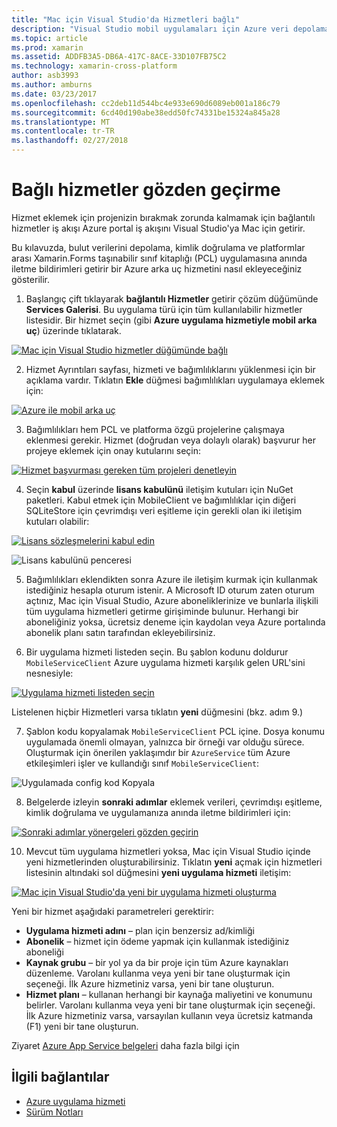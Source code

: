 ```yaml
---
title: "Mac için Visual Studio'da Hizmetleri bağlı"
description: "Visual Studio mobil uygulamaları için Azure veri depolama, kimlik doğrulaması ve anında iletme bildirimleri için Mac ekleyin"
ms.topic: article
ms.prod: xamarin
ms.assetid: ADDFB3A5-DB6A-417C-8ACE-33D107FB75C2
ms.technology: xamarin-cross-platform
author: asb3993
ms.author: amburns
ms.date: 03/23/2017
ms.openlocfilehash: cc2deb11d544bc4e933e690d6089eb001a186c79
ms.sourcegitcommit: 6cd40d190abe38edd50fc74331be15324a845a28
ms.translationtype: MT
ms.contentlocale: tr-TR
ms.lasthandoff: 02/27/2018
---
```

# <a name="connected-services-walkthrough"></a>Bağlı hizmetler gözden geçirme

Hizmet eklemek için projenizin bırakmak zorunda kalmamak için bağlantılı hizmetler iş akışı Azure portal iş akışını Visual Studio'ya Mac için getirir.

Bu kılavuzda, bulut verilerini depolama, kimlik doğrulama ve platformlar arası Xamarin.Forms taşınabilir sınıf kitaplığı (PCL) uygulamasına anında iletme bildirimleri getirir bir Azure arka uç hizmetini nasıl ekleyeceğiniz gösterilir.


1.  Başlangıç çift tıklayarak **bağlantılı Hizmetler** getirir çözüm düğümünde **Services Galerisi**.
  Bu uygulama türü için tüm kullanılabilir hizmetler listesidir. Bir hizmet seçin (gibi **Azure uygulama hizmetiyle mobil arka uç**) üzerinde tıklatarak.

  [ ![](connected-services-images/image001-sml.png "Mac için Visual Studio hizmetler düğümünde bağlı")](connected-services-images/image001.png)

2. Hizmet Ayrıntıları sayfası, hizmeti ve bağımlılıklarını yüklenmesi için bir açıklama vardır.
  Tıklatın **Ekle** düğmesi bağımlılıkları uygulamaya eklemek için:

  [ ![](connected-services-images/image002-sml.png "Azure ile mobil arka uç")](connected-services-images/image002.png)

3. Bağımlılıkları hem PCL ve platforma özgü projelerine çalışmaya eklenmesi gerekir.
  Hizmet (doğrudan veya dolaylı olarak) başvurur her projeye eklemek için onay kutularını seçin:

  [ ![](connected-services-images/image003-sml.png "Hizmet başvurması gereken tüm projeleri denetleyin")](connected-services-images/image003.png)

4. Seçin **kabul** üzerinde **lisans kabulünü** iletişim kutuları için NuGet paketleri.
  Kabul etmek için MobileClient ve bağımlılıklar için diğeri SQLiteStore için çevrimdışı veri eşitleme için gerekli olan iki iletişim kutuları olabilir:

  [ ![](connected-services-images/image004-sml.png "Lisans sözleşmelerini kabul edin")](connected-services-images/image004.png)

  ![](connected-services-images/image005.png "Lisans kabulünü penceresi")

5. Bağımlılıkları eklendikten sonra Azure ile iletişim kurmak için kullanmak istediğiniz hesapla oturum istenir.
  A Microsoft ID oturum zaten oturum açtınız, Mac için Visual Studio, Azure aboneliklerinize ve bunlarla ilişkili tüm uygulama hizmetleri getirme girişiminde bulunur. Herhangi bir aboneliğiniz yoksa, ücretsiz deneme için kaydolan veya Azure portalında abonelik planı satın tarafından ekleyebilirsiniz.

6. Bir uygulama hizmeti listeden seçin. Bu şablon kodunu doldurur `MobileServiceClient` Azure uygulama hizmeti karşılık gelen URL'sini nesnesiyle:

  [ ![](connected-services-images/image006-sml.png "Uygulama hizmeti listeden seçin")](connected-services-images/image006.png)

  Listelenen hiçbir Hizmetleri varsa tıklatın **yeni** düğmesini (bkz. adım 9.)

7. Şablon kodu kopyalamak `MobileServiceClient` PCL içine. Dosya konumu uygulamada önemli olmayan, yalnızca bir örneği var olduğu sürece.
  Oluşturmak için önerilen yaklaşımdır bir `AzureService` tüm Azure etkileşimleri işler ve kullandığı sınıf `MobileServiceClient`:

  ![](connected-services-images/image007.png "Uygulamada config kod Kopyala")

8. Belgelerde izleyin **sonraki adımlar** eklemek verileri, çevrimdışı eşitleme, kimlik doğrulama ve uygulamanıza anında iletme bildirimleri için:

  [ ![](connected-services-images/image008-sml.png "Sonraki adımlar yönergeleri gözden geçirin")](connected-services-images/image008.png)

10. Mevcut tüm uygulama hizmetleri yoksa, Mac için Visual Studio içinde yeni hizmetlerinden oluşturabilirsiniz.
  Tıklatın **yeni** açmak için hizmetleri listesinin altındaki sol düğmesini **yeni uygulama hizmeti** iletişim:

  [ ![](connected-services-images/image009-sml.png "Mac için Visual Studio'da yeni bir uygulama hizmeti oluşturma")](connected-services-images/image009.png)

Yeni bir hizmet aşağıdaki parametreleri gerektirir:

-   **Uygulama hizmeti adını** – plan için benzersiz ad/kimliği
-   **Abonelik** – hizmet için ödeme yapmak için kullanmak istediğiniz aboneliği
-   **Kaynak grubu** – bir yol ya da bir proje için tüm Azure kaynakları düzenleme. Varolanı kullanma veya yeni bir tane oluşturmak için seçeneği. İlk Azure hizmetiniz varsa, yeni bir tane oluşturun.
-   **Hizmet planı** – kullanan herhangi bir kaynağa maliyetini ve konumunu belirler. Varolanı kullanma veya yeni bir tane oluşturmak için seçeneği. İlk Azure hizmetiniz varsa, varsayılan kullanın veya ücretsiz katmanda (F1) yeni bir tane oluşturun.

Ziyaret [Azure App Service belgeleri](https://docs.microsoft.com/azure/app-service/) daha fazla bilgi için


## <a name="related-links"></a>İlgili bağlantılar

- [Azure uygulama hizmeti](https://docs.microsoft.com/en-us/azure/app-service/)
- [Sürüm Notları](https://developer.xamarin.com/releases/studio/xamarin.studio_6.2/xamarin.studio_6.2/#Connected_Services)
